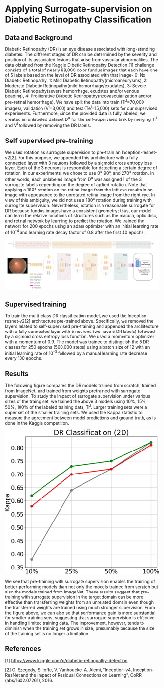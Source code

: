 # Applying Surrogate-supervision on Diabetic Retinopathy Classification

 ## Data and Background
Diabetic Retinopathy (DR) is an eye disease associated with long-standing diabetes. The different stages of DR can be determined by the severity and position of its associated lesions that arise from vascular abnormalities. The data obtained from the Kaggle Dibetic Retinopathy Detection [1] challenge consists of a total of nearly 88,000 color fundus images that each have one of 5 labels based on the level of DR associated with that image- 0: No Diabetic Retinopathy, 1: Mild  Diabetic Retinopathy(microaneurysms),  2: Moderate  Diabetic Retinopathy(mild hemorrhage/exudates),  3: Severe  Diabetic Retinopathy(severe hemorrhage, exudates and/or venous beading),  4: Proliferative  Diabetic Retinopathy(neovascularization and/or pre-retinal hemorrhage). We have split the data into train (Tr<sup>l</sup>=70,000 images), validation (V<sup>l</sup>=3,000) and test (Te<sup>l</sup>=15,000) sets for our supervised experiments. Furthermore, since the provided data is fully labeled, we created an unlabeled dataset D<sup>u</sup> for the self-supervised task by merging Tr<sup>l</sup> and V<sup>l</sup> followed by removing the DR labels. 


 ## Self supervised pre-training 
We used rotation as surrogate supervision to pre-train an Inception-resnet-v2[2]. For this purpose, we appended this architecture with a fully connected layer with 3 neurons followed by a sigmoid cross entropy loss layer. Each of the 3 neurons is responsible for detecting a certain degree of rotation. In our experiments, we chose to use 0°, 90°, and 270° rotation. In other words, each unlabeled image from D<sup>u</sup> was assigned 1 of the 3 surrogate labels depending on the degree of apllied rotation. Note that applying a 180° rotation on the retina image from the left eye results in an image with appearance to the unrotated retina image from the right eye. In view of this ambiguity, we did not use a 180° rotation during training with surrogate supervision. Nevertheless, rotation is a reasonable surrogate for DR because fundus images have a consistent geometry; thus, our model can learn the relative locations of structures such as the macula, optic disc, and retinal network by learning to predict the rotation. We trained the network for 200 epochs using an adam optimizer with an initial learning rate of 10<sup>-4</sup>  and learning rate decay factor of 0.8 after the first 40 epochs. 

![Self supervised pre-training architecture](sigmoid.png)

 ## Supervised training 
To train the multi-class DR classification model, we used the Inception-resnet-v2[2] architecture pre-trained above. Specifically, we removed the layers related to self-supervised pre-training and appended the architecture with a fully connected layer with 5 neurons (we have 5 DR labels) followed by a sigmoid cross entropy loss function. We used a momentum optimizer with a momentum of 0.9. The model was trained to distinguish the 5 DR classes for 250 epochs (500,000 steps) using a batch size of 12 with an initial learning rate of 10<sup>-3</sup> followed by a manual learning rate decrease every 100 epochs. 

 ## Results
The following figure compares the DR models trained from scratch, trained from ImageNet, and trained from weights pretrained with surrogate supervision. To study the impact of surrogate supervision under various sizes of the traing set, we trained the above 3 models using 10%, 15%, 50%, 100% of the labeled training data, Tr<sup>l</sup>. Larger training sets were a super set of the smaller training sets. We used the Kappa statistic to measure the agreement between model predictions and ground truth, as is done in the Kaggle competition.
  
![Results](results_DR.png) <!-- .element height="10%" width="10%" -->

 We see that pre-training with surrogate supervision enables the training of better-performing models than not only the models trained from scratch but also the models trained from ImageNet. These results suggest that pre-training with surrogate supervision in the target domain can be more effective than transferring weights from an unrelated domain even though the transferred weights are trained using much stronger supervision. From the figure above, we can also se that performance gain is more substantial for smaller training sets, suggesting that surrogate supervision is effective in handling limited training data.  The improvement, however, tends to diminish when the training set grows in size, presumably because the size of the training set is no longer a limitation.
 
 

 ## References
[1] https://www.kaggle.com/c/diabetic-retinopathy-detection

[2] C. Szegedy, S. Ioffe, V. Vanhoucke, A. Alemi, “Inception-v4, Inception-ResNet and the Impact of Residual Connections on Learning”, CoRR (abs/1602.07261), 2016.
